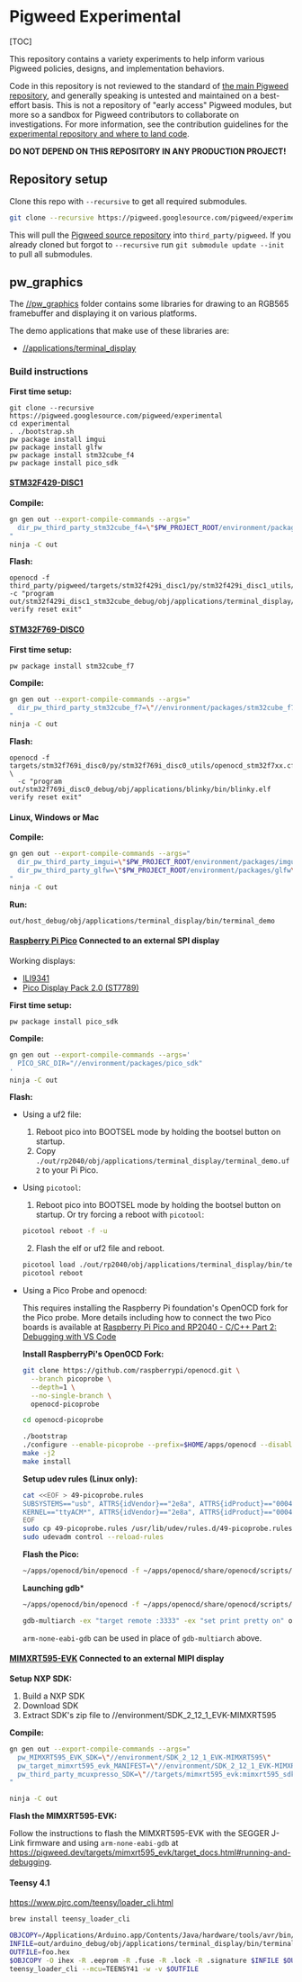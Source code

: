 # Pigweed Experimental

[TOC]

This repository contains a variety experiments to help inform various Pigweed
policies, designs, and implementation behaviors.

Code in this repository is not reviewed to the standard of
[the main Pigweed repository](https://pigweed.googlesource.com/pigweed/pigweed),
and generally speaking is untested and maintained on a best-effort basis. This
is not a repository of "early access" Pigweed modules, but more so a sandbox for
Pigweed contributors to collaborate on investigations. For more information, see
the contribution guidelines for the
[experimental repository and where to land code](https://pigweed.dev/docs/contributing.html#experimental-repository-and-where-to-land-code).

**DO NOT DEPEND ON THIS REPOSITORY IN ANY PRODUCTION PROJECT!**

## Repository setup

Clone this repo with `--recursive` to get all required submodules.

```sh
git clone --recursive https://pigweed.googlesource.com/pigweed/experimental
```

This will pull the [Pigweed source
repository](https://pigweed.googlesource.com/pigweed/pigweed) into
`third_party/pigweed`. If you already cloned but forgot to `--recursive` run
`git submodule update --init` to pull all submodules.


## pw_graphics

The [//pw_graphics](/pw_graphics) folder contains some libraries for drawing to
an RGB565 framebuffer and displaying it on various platforms.

The demo applications that make use of these libraries are:
- [//applications/terminal_display](/applications/terminal_display)

### Build instructions

**First time setup:**

```
git clone --recursive https://pigweed.googlesource.com/pigweed/experimental
cd experimental
. ./bootstrap.sh
pw package install imgui
pw package install glfw
pw package install stm32cube_f4
pw package install pico_sdk
```

#### **[STM32F429-DISC1](https://www.st.com/en/evaluation-tools/32f429idiscovery.html)**

**Compile:**

```sh
gn gen out --export-compile-commands --args="
  dir_pw_third_party_stm32cube_f4=\"$PW_PROJECT_ROOT/environment/packages/stm32cube_f4\"
"
ninja -C out
```

**Flash:**

```
openocd -f third_party/pigweed/targets/stm32f429i_disc1/py/stm32f429i_disc1_utils/openocd_stm32f4xx.cfg -c "program out/stm32f429i_disc1_stm32cube_debug/obj/applications/terminal_display/bin/terminal_demo.elf verify reset exit"
```

#### **[STM32F769-DISC0](https://www.st.com/en/evaluation-tools/32f769idiscovery.html)**

**First time setup:**
```
pw package install stm32cube_f7
```

**Compile:**

```sh
gn gen out --export-compile-commands --args="
  dir_pw_third_party_stm32cube_f7=\"//environment/packages/stm32cube_f7\"
"
ninja -C out
```

**Flash:**

```
openocd -f targets/stm32f769i_disc0/py/stm32f769i_disc0_utils/openocd_stm32f7xx.cfg \
  -c "program out/stm32f769i_disc0_debug/obj/applications/blinky/bin/blinky.elf verify reset exit"
```

#### **Linux, Windows or Mac**

**Compile:**

```sh
gn gen out --export-compile-commands --args="
  dir_pw_third_party_imgui=\"$PW_PROJECT_ROOT/environment/packages/imgui\"
  dir_pw_third_party_glfw=\"$PW_PROJECT_ROOT/environment/packages/glfw\"
"
ninja -C out
```

**Run:**

```
out/host_debug/obj/applications/terminal_display/bin/terminal_demo
```

#### **[Raspberry Pi Pico](https://www.raspberrypi.com/products/raspberry-pi-pico/) Connected to an external SPI display**

Working displays:

- [ILI9341](https://www.adafruit.com/?q=ili9341&sort=BestMatch)
- [Pico Display Pack 2.0 (ST7789)](https://shop.pimoroni.com/products/pico-display-pack-2-0)

**First time setup:**
```
pw package install pico_sdk
```

**Compile:**

```sh
gn gen out --export-compile-commands --args='
  PICO_SRC_DIR="//environment/packages/pico_sdk"
'
ninja -C out
```

**Flash:**

- Using a uf2 file:

  1. Reboot pico into BOOTSEL mode by holding the bootsel button on startup.
  2. Copy `./out/rp2040/obj/applications/terminal_display/terminal_demo.uf2` to your Pi Pico.

- Using `picotool`:

  1. Reboot pico into BOOTSEL mode by holding the bootsel button on startup. Or try forcing a reboot with `picotool`:

  ```sh
  picotool reboot -f -u
  ```

  2. Flash the elf or uf2 file and reboot.

  ```sh
  picotool load ./out/rp2040/obj/applications/terminal_display/bin/terminal_demo.elf
  picotool reboot
  ```

- Using a Pico Probe and openocd:

  This requires installing the Raspberry Pi foundation's OpenOCD fork for the
  Pico probe. More details including how to connect the two Pico boards is available at [Raspberry Pi Pico and RP2040 - C/C++ Part 2: Debugging with VS Code](https://www.digikey.com/en/maker/projects/raspberry-pi-pico-and-rp2040-cc-part-2-debugging-with-vs-code/470abc7efb07432b82c95f6f67f184c0)

  **Install RaspberryPi's OpenOCD Fork:**

  ```sh
  git clone https://github.com/raspberrypi/openocd.git \
    --branch picoprobe \
    --depth=1 \
    --no-single-branch \
    openocd-picoprobe

  cd openocd-picoprobe

  ./bootstrap
  ./configure --enable-picoprobe --prefix=$HOME/apps/openocd --disable-werror
  make -j2
  make install
  ```

  **Setup udev rules (Linux only):**

  ```sh
  cat <<EOF > 49-picoprobe.rules
  SUBSYSTEMS=="usb", ATTRS{idVendor}=="2e8a", ATTRS{idProduct}=="0004", MODE:="0666"
  KERNEL=="ttyACM*", ATTRS{idVendor}=="2e8a", ATTRS{idProduct}=="0004", MODE:="0666"
  EOF
  sudo cp 49-picoprobe.rules /usr/lib/udev/rules.d/49-picoprobe.rules
  sudo udevadm control --reload-rules
   ```

  **Flash the Pico:**

  ```sh
  ~/apps/openocd/bin/openocd -f ~/apps/openocd/share/openocd/scripts/interface/picoprobe.cfg -f ~/apps/openocd/share/openocd/scripts/target/rp2040.cfg -c 'program out/rp2040/obj/applications/terminal_display/bin/terminal_demo.elf verify reset exit'
  ```

  **Launching gdb***

  ```sh
  ~/apps/openocd/bin/openocd -f ~/apps/openocd/share/openocd/scripts/interface/picoprobe.cfg -f ~/apps/openocd/share/openocd/scripts/target/rp2040.cfg
  ```

  ```sh
  gdb-multiarch -ex "target remote :3333" -ex "set print pretty on" out/rp2040/obj/applications/terminal_display/bin/terminal_demo.elf
  ```

  `arm-none-eabi-gdb` can be used in place of `gdb-multiarch` above.

#### **[MIMXRT595-EVK](https://www.nxp.com/design/development-boards/i-mx-evaluation-and-development-boards/i-mx-rt595-evaluation-kit:MIMXRT595-EVK) Connected to an external MIPI display**

**Setup NXP SDK:**

1. Build a NXP SDK
2. Download SDK
3. Extract SDK's zip file to //environment/SDK_2_12_1_EVK-MIMXRT595

**Compile:**

```sh
gn gen out --export-compile-commands --args="
  pw_MIMXRT595_EVK_SDK=\"//environment/SDK_2_12_1_EVK-MIMXRT595\"
  pw_target_mimxrt595_evk_MANIFEST=\"//environment/SDK_2_12_1_EVK-MIMXRT595/EVK-MIMXRT595_manifest_v3_10.xml\"
  pw_third_party_mcuxpresso_SDK=\"//targets/mimxrt595_evk:mimxrt595_sdk\"
"

ninja -C out
```

**Flash the MIMXRT595-EVK:**

Follow the instructions to flash the MIMXRT595-EVK with the SEGGER J-Link
firmware and using `arm-none-eabi-gdb` at
https://pigweed.dev/targets/mimxrt595_evk/target_docs.html#running-and-debugging.

#### Teensy 4.1 ####

https://www.pjrc.com/teensy/loader_cli.html

```bash
brew install teensy_loader_cli
```

```sh
OBJCOPY=/Applications/Arduino.app/Contents/Java/hardware/tools/avr/bin/avr-objcopy
INFILE=out/arduino_debug/obj/applications/terminal_display/bin/terminal_demo.elf
OUTFILE=foo.hex
$OBJCOPY -O ihex -R .eeprom -R .fuse -R .lock -R .signature $INFILE $OUTFILE
teensy_loader_cli --mcu=TEENSY41 -w -v $OUTFILE
```
